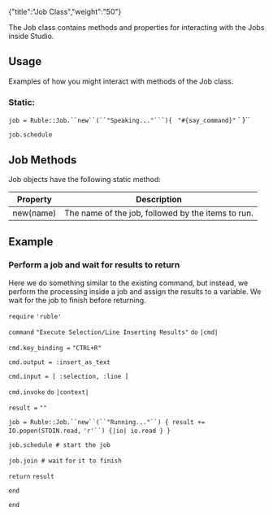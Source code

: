 {"title":"Job Class","weight":"50"}

The Job class contains methods and properties for interacting with the Jobs inside Studio.

## Usage

Examples of how you might interact with methods of the Job class.

### Static:

`job = Ruble::Job.``new``(``"Speaking..."```){ ` ```"#{say_command}"``` ` }``

`job.schedule`

## Job Methods

Job objects have the following static method:

| Property | Description |
| --- | --- |
| new(name) | The name of the job, followed by the items to run. |

## Example

### Perform a job and wait for results to return

Here we do something similar to the existing command, but instead, we perform the processing inside a job and assign the results to a variable. We wait for the job to finish before returning.

`require` `'ruble'`

`command` `"Execute Selection/Line Inserting Results"`  `do` `|cmd|`

`cmd.key_binding =` `"CTRL+R"`

`cmd.output = :insert_as_text`

`cmd.input = [ :selection, :line ]`

`cmd.invoke` `do` `|context|`

`result =` `""`

`job = Ruble::Job.``new``(``"Running..."``) { result += IO.popen(STDIN.read,` `'r'``) {|io| io.read } }`

`job.schedule # start the job`

`job.join # wait` `for` `it to finish`

`return` `result`

`end`

`end`
